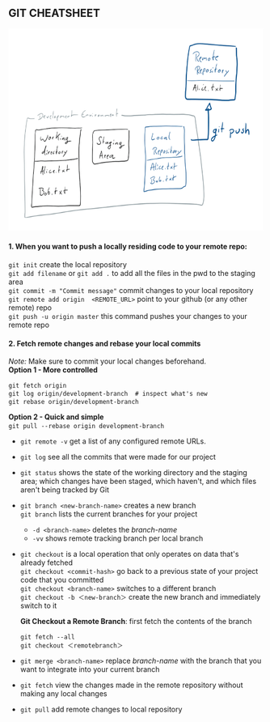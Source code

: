 ## GIT CHEATSHEET

<img src="push.png" width="700" height="400" />

#### 1. When you want to push a locally residing code to your remote repo:
`git init` create the local repository  
`git add filename` or `git add .` to add all the files in the pwd to the staging area  
`git commit -m "Commit message"` commit changes to your local repository  
`git remote add origin  <REMOTE_URL>` point to your github (or any other remote) repo  
`git push -u origin master` this command pushes your changes to your remote repo  

#### 2. Fetch remote changes and rebase your local commits  
*Note:* Make sure to commit your local changes beforehand.  
**Option 1 - More controlled**  
```git
git fetch origin
git log origin/development-branch  # inspect what's new
git rebase origin/development-branch
```

**Option 2 - Quick and simple**  
`git pull --rebase origin development-branch`

* `git remote -v`  get a list of any configured remote URLs.  

* `git log` see all the commits that were made for our project  

* `git status` shows the state of the working directory and the staging area; which changes have been staged, which haven't, and which files aren't being tracked by Git  

* `git branch <new-branch-name>` creates a new branch  
  `git branch` lists the current branches for your project  
  * `-d <branch-name>` deletes the *branch-name*
  * `-vv` shows remote tracking branch per local branch
  
* `git checkout` is a local operation that only operates on data that's already fetched  
  `git checkout <commit-hash>` go back to a previous state of your project code that you committed  
  `git checkout <branch-name>` switches to a different branch  
  `git checkout -b ＜new-branch＞` create the new branch and immediately switch to it  
  
  **Git Checkout a Remote Branch**: first fetch the contents of the branch  
  ```git
  git fetch --all  
  git checkout ＜remotebranch＞
  ```
* `git merge <branch-name>` replace *branch-name* with the branch that you want to integrate into your current branch  
* `git fetch` view the changes made in the remote repository without making any local changes  
* `git pull` add remote changes to local repository  

